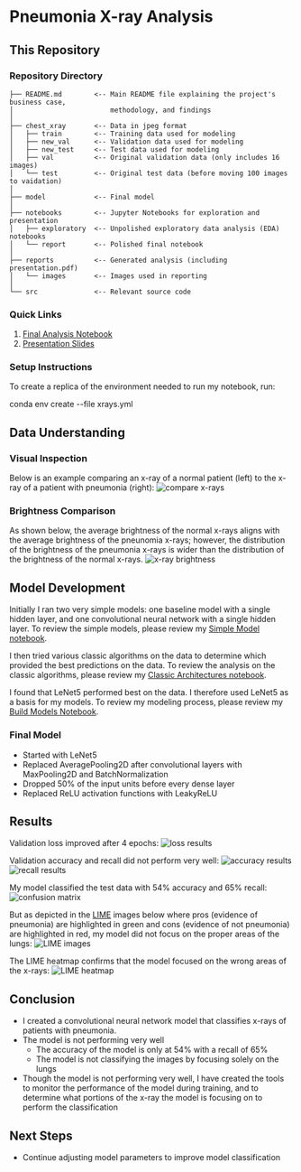 # Pneumonia X-ray Analysis

## This Repository

### Repository Directory

```
├── README.md        <-- Main README file explaining the project's business case,
│                        methodology, and findings
│
├── chest_xray       <-- Data in jpeg format
│   ├── train        <-- Training data used for modeling
│   ├── new_val      <-- Validation data used for modeling
│   ├── new_test     <-- Test data used for modeling
│   ├── val          <-- Original validation data (only includes 16 images)
│   └── test         <-- Original test data (before moving 100 images to vaidation)
│
├── model            <-- Final model
│
├── notebooks        <-- Jupyter Notebooks for exploration and presentation
│   ├── exploratory  <-- Unpolished exploratory data analysis (EDA) notebooks
│   └── report       <-- Polished final notebook
│
├── reports          <-- Generated analysis (including presentation.pdf)
│   └── images       <-- Images used in reporting
│
└── src              <-- Relevant source code
```

### Quick Links
1. [Final Analysis Notebook](notebooks/report/complete_analysis.ipynb)
2. [Presentation Slides](reports/presentation.pdf)

### Setup Instructions

To create a replica of the environment needed to run my notebook, run: 

conda env create --file xrays.yml

## Data Understanding

### Visual Inspection

Below is an example comparing an x-ray of a normal patient (left) to the x-ray of a patient with pneumonia (right):
![compare x-rays](reports/figures/x-ray_compare.png)

### Brightness Comparison

As shown below, the average brightness of the normal x-rays aligns with the average brightness of the pneunomia x-rays; however, the distribution of the brightness of the pneumonia x-rays is wider than the distribution of the brightness of the normal x-rays.
![x-ray brightness](reports/figures/brightness_compare.png)


## Model Development

Initially I ran two very simple models: one baseline model with a single hidden layer, and one convolutional neural network with a single hidden layer.  To review the simple models, please review my [Simple Model notebook](notebook/exploratory/simple_models.ipynb).

I then tried various classic algorithms on the data to determine which provided the best predictions on the data.  To review the analysis on the classic algorithms, please review my [Classic Architectures notebook](notebook/exploratory/classic_architectures.ipynb).
  
I found that LeNet5 performed best on the data.  I therefore used LeNet5 as a basis for my models.  To review my modeling process, please review my [Build Models Notebook](notebook/exploratory/build_models.ipynb).

### Final Model
- Started with LeNet5
- Replaced AveragePooling2D after convolutional layers with MaxPooling2D and BatchNormalization
- Dropped 50% of the input units before every dense layer
- Replaced ReLU activation functions with LeakyReLU

## Results
Validation loss improved after 4 epochs:
![loss results](reports/figures/loss_results.png)

Validation accuracy and recall did not perform very well:
![accuracy results](reports/figures/accuracy_results.png) ![recall results](reports/figures/recall_results.png)

My model classified the test data with 54% accuracy and 65% recall:
![confusion matrix](reports/figures/confusion_matrix.png)

But as depicted in the [LIME](https://github.com/marcotcr/lime) images below where pros (evidence of pneumonia) are highlighted in green and cons (evidence of not pneumonia) are highlighted in red, my model did not focus on the proper areas of the lungs:
![LIME images](reports/figures/lime_figure.png)

The LIME heatmap confirms that the model focused on the wrong areas of the x-rays:
![LIME heatmap](reports/figures/heatmap.png)


## Conclusion
- I created a convolutional neural network model that classifies x-rays of patients with pneumonia.
- The model is not performing very well
    - The accuracy of the model is only at 54% with a recall of 65% 
    - The model is not classifying the images by focusing solely on the lungs
- Though the model is not performing very well, I have created the tools to monitor the performance of the model during training, and to determine what portions of the x-ray the model is focusing on to perform the classification

## Next Steps
- Continue adjusting model parameters to improve model classification
